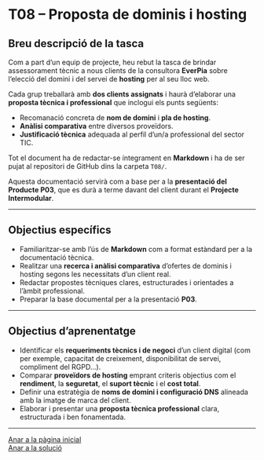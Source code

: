 # T08 – Proposta de dominis i hosting

## Breu descripció de la tasca

Com a part d’un equip de projecte, heu rebut la tasca de brindar assessorament tècnic a nous clients de la consultora **EverPia** sobre l’elecció del domini i del servei de **hosting** per al seu lloc web.

Cada grup treballarà amb **dos clients assignats** i haurà d’elaborar una **proposta tècnica i professional** que inclogui els punts següents:

- Recomanació concreta de **nom de domini** i **pla de hosting**.
- **Anàlisi comparativa** entre diversos proveïdors.
- **Justificació tècnica** adequada al perfil d’un/a professional del sector TIC.

Tot el document ha de redactar-se íntegrament en **Markdown** i ha de ser pujat al repositori de GitHub dins la carpeta `T08/`.

Aquesta documentació servirà com a base per a la **presentació del Producte P03**, que es durà a terme davant del client durant el **Projecte Intermodular**.

---

## Objectius específics

- Familiaritzar-se amb l’ús de **Markdown** com a format estàndard per a la documentació tècnica.
- Realitzar una **recerca i anàlisi comparativa** d’ofertes de dominis i hosting segons les necessitats d’un client real.
- Redactar propostes tècniques clares, estructurades i orientades a l’àmbit professional.
- Preparar la base documental per a la presentació **P03**.

---

## Objectius d’aprenentatge

- Identificar els **requeriments tècnics i de negoci** d’un client digital (com per exemple, capacitat de creixement, disponibilitat de servei, compliment del RGPD...).
- Comparar **proveïdors de hosting** emprant criteris objectius com el **rendiment**, la **seguretat**, el **suport tècnic** i el **cost total**.
- Definir una estratègia de **noms de domini i configuració DNS** alineada amb la imatge de marca del client.
- Elaborar i presentar una **proposta tècnica professional** clara, estructurada i ben fonamentada.

---

[Anar a la pàgina inicial](../README.md)                                
[Anar a la solució](../Tasca08/solucio.md)
